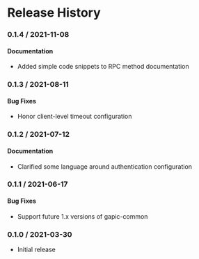 # Release History

### 0.1.4 / 2021-11-08

#### Documentation

* Added simple code snippets to RPC method documentation

### 0.1.3 / 2021-08-11

#### Bug Fixes

* Honor client-level timeout configuration

### 0.1.2 / 2021-07-12

#### Documentation

* Clarified some language around authentication configuration

### 0.1.1 / 2021-06-17

#### Bug Fixes

* Support future 1.x versions of gapic-common

### 0.1.0 / 2021-03-30

* Initial release
